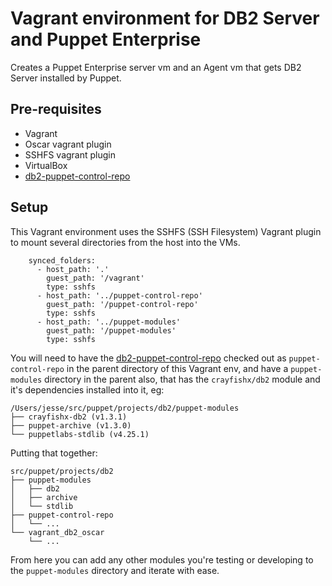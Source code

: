 # Vagrant environment for DB2 Server and Puppet Enterprise

Creates a Puppet Enterprise server vm and an Agent vm that gets DB2 Server installed by Puppet.

## Pre-requisites

- Vagrant
- Oscar vagrant plugin
- SSHFS vagrant plugin
- VirtualBox
- [db2-puppet-control-repo](https://github.com/jessereynolds/db2-puppet-control-repo)

## Setup

This Vagrant environment uses the SSHFS (SSH Filesystem) Vagrant plugin to mount several directories from the host into the VMs.

```
    synced_folders:
      - host_path: '.'
        guest_path: '/vagrant'
        type: sshfs
      - host_path: '../puppet-control-repo'
        guest_path: '/puppet-control-repo'
        type: sshfs
      - host_path: '../puppet-modules'
        guest_path: '/puppet-modules'
        type: sshfs
```

You will need to have the [db2-puppet-control-repo](https://github.com/jessereynolds/db2-puppet-control-repo) checked out as `puppet-control-repo` in the parent directory of this Vagrant env, and have a `puppet-modules` directory in the parent also, that has the `crayfishx/db2` module and it's dependencies installed into it, eg:

```
/Users/jesse/src/puppet/projects/db2/puppet-modules
├── crayfishx-db2 (v1.3.1)
├── puppet-archive (v1.3.0)
└── puppetlabs-stdlib (v4.25.1)
```

Putting that together:

```
src/puppet/projects/db2
├── puppet-modules
│   ├── db2
│   ├── archive
│   └── stdlib
├── puppet-control-repo
│   └── ...
└── vagrant_db2_oscar
    └── ...
```

From here you can add any other modules you're testing or developing to the `puppet-modules` directory and iterate with ease.

